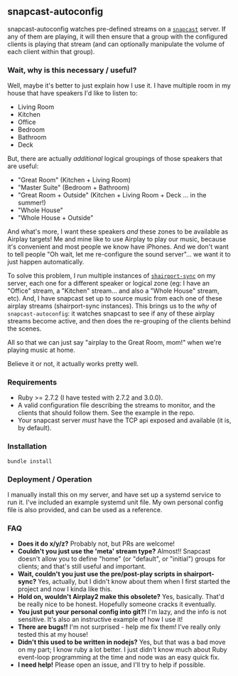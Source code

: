 ## snapcast-autoconfig

snapcast-autoconfig watches pre-defined streams on a [`snapcast`](https://github.com/badaix/snapcast) server. If any of them are playing, it will then ensure that a group with the configured clients is playing that stream (and can optionally manipulate the volume of each client within that group).

### Wait, why is this necessary / useful?

Well, maybe it's better to just explain how I use it. I have multiple room in my house that have speakers I'd like to listen to:

- Living Room
- Kitchen
- Office
- Bedroom
- Bathroom
- Deck

But, there are actually *additional* logical groupings of those speakers that are useful:
- "Great Room" (Kitchen + Living Room)
- "Master Suite" (Bedroom + Bathroom)
- "Great Room + Outside" (Kitchen + Living Room + Deck ... in the summer!)
- "Whole House"
- "Whole House + Outside"

And what's more, I want these speakers *and* these zones to be available as Airplay targets! Me and mine like to use Airplay to play our music, because it's convenient and most people we know have iPhones. And we don't want to tell people "Oh wait, let me re-configure the sound server"... we want it to just happen automatically.

To solve this problem, I run multiple instances of [`shairport-sync`](https://github.com/mikebrady/shairport-sync) on my server, each one for a different speaker or logical zone (eg: I have an "Office" stream, a "Kitchen" stream... and also a "Whole House" stream, etc). And, I have snapcast set up to source music from each one of these airplay streams (shairport-sync instances). This brings us to the *why* of `snapcast-autoconfig`: it watches snapcast to see if any of these airplay streams become active, and then does the re-grouping of the clients behind the scenes.

All so that we can just say "airplay to the Great Room, mom!" when we're playing music at home.

Believe it or not, it actually works pretty well.

### Requirements

- Ruby >= 2.7.2 (I have tested with 2.7.2 and 3.0.0).
- A valid configuration file describing the streams to monitor, and the clients that should follow them. See the example in the repo.
- Your snapcast server *must* have the TCP api exposed and available (it is, by default).

### Installation

`bundle install`

### Deployment / Operation

I manually install this on my server, and have set up a systemd service to run it. I've included an example systemd unit file.
My own personal config file is also provided, and can be used as a reference.

### FAQ

- **Does it do x/y/z?** Probably not, but PRs are welcome!
- **Couldn't you just use the 'meta' stream type?** Almost!! Snapcast doesn't allow you to define "home" (or "default", or "initial") groups for clients; and that's still useful and important.
- **Wait, couldn't you just use the pre/post-play scripts in shairport-sync?** Yes, actually, but I didn't know about them when I first started the project and now I kinda like this.
- **Hold on, wouldn't Airplay2 make this obsolete?** Yes, basically. That'd be really nice to be honest. Hopefully someone cracks it eventually.
- **You just put your personal config into git?!** I'm lazy, and the info is not sensitive. It's also an instructive example of how I use it!
- **There are bugs!!** I'm not surprised - help me fix them! I've really only tested this at my house!
- **Didn't this used to be written in nodejs?** Yes, but that was a bad move on my part; I know ruby a lot better. I just didn't know much about Ruby event-loop programming at the time and node was an easy quick fix.
- **I need help!**  Please open an issue, and I'll try to help if possible.
